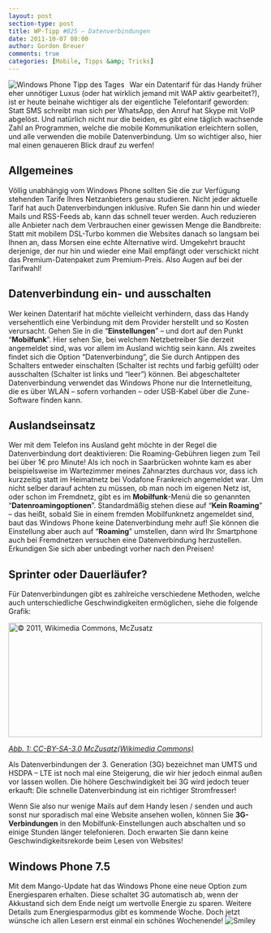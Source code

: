 ```yaml
---
layout: post
section-type: post
title: WP-Tipp #025 – Datenverbindungen
date: 2011-10-07 08:00
author: Gordon Breuer
comments: true
categories: [Mobile, Tipps &amp; Tricks]
---
```

<p><img style="margin: 0px 10px 0px 0px; display: inline; float: left;" title="" src="http://anheledirwp.blob.core.windows.net/wordpress/2011/10/internet.png" alt="Windows Phone Tipp des Tages" align="left" /></p>
<p>War ein Datentarif f&uuml;r das Handy fr&uuml;her eher unn&ouml;tiger Luxus (oder hat wirklich jemand mit WAP aktiv gearbeitet?), ist er heute beinahe wichtiger als der eigentliche Telefontarif geworden: Statt SMS schreibt man sich per WhatsApp, den Anruf hat Skype mit VoIP abgel&ouml;st. Und nat&uuml;rlich nicht nur die beiden, es gibt eine t&auml;glich wachsende Zahl an Programmen, welche die mobile Kommunikation erleichtern sollen, und alle verwenden die mobile Datenverbindung. Um so wichtiger also, hier mal einen genaueren Blick drauf zu werfen!</p>
<h2>Allgemeines</h2>
<p>V&ouml;llig unabh&auml;ngig vom Windows Phone sollten Sie die zur Verf&uuml;gung stehenden Tarife Ihres Netzanbieters genau studieren. Nicht jeder aktuelle Tarif hat auch Datenverbindungen inklusive. Rufen Sie dann hin und wieder Mails und RSS-Feeds ab, kann das schnell teuer werden. Auch reduzieren alle Anbieter nach dem Verbrauchen einer gewissen Menge die Bandbreite: Statt mit mobilem DSL-Turbo kommen die Websites danach so langsam bei Ihnen an, dass Morsen eine echte Alternative wird. Umgekehrt braucht derjenige, der nur hin und wieder eine Mail empf&auml;ngt oder verschickt nicht das Premium-Datenpaket zum Premium-Preis. Also Augen auf bei der Tarifwahl!</p>
<h2>Datenverbindung ein- und ausschalten</h2>
<p>Wer keinen Datentarif hat m&ouml;chte vielleicht verhindern, dass das Handy versehentlich eine Verbindung mit dem Provider herstellt und so Kosten verursacht. Gehen Sie in die &ldquo;<strong>Einstellungen</strong>&rdquo; &ndash; und dort auf den Punkt &ldquo;<strong>Mobilfunk</strong>&rdquo;. Hier sehen Sie, bei welchem Netzbetreiber Sie derzeit angemeldet sind, was vor allem im Ausland wichtig sein kann. Als zweites findet sich die Option &ldquo;Datenverbindung&rdquo;, die Sie durch Antippen des Schalters entweder einschalten (Schalter ist rechts und farbig gef&uuml;llt) oder ausschalten (Schalter ist links und &ldquo;leer&rdquo;) k&ouml;nnen. Bei abgeschalteter Datenverbindung verwendet das Windows Phone nur die Internetleitung, die es &uuml;ber WLAN &ndash; sofern vorhanden &ndash; oder USB-Kabel &uuml;ber die Zune-Software finden kann.</p>
<h2>Auslandseinsatz</h2>
<p>Wer mit dem Telefon ins Ausland geht m&ouml;chte in der Regel die Datenverbindung dort deaktivieren: Die Roaming-Geb&uuml;hren liegen zum Teil bei &uuml;ber 1&euro; pro Minute! Als ich noch in Saarbr&uuml;cken wohnte kam es aber beispielsweise im Wartezimmer meines Zahnarztes durchaus vor, dass ich kurzzeitig statt im Heimatnetz bei Vodafone Frankreich angemeldet war. Um nicht selber darauf achten zu m&uuml;ssen, ob man noch im eigenen Netz ist, oder schon im Fremdnetz, gibt es im <strong>Mobilfunk</strong>-Men&uuml; die so genannten &ldquo;<strong>Datenroamingoptionen</strong>&rdquo;. Standardm&auml;&szlig;ig stehen diese auf &ldquo;<strong>Kein Roaming</strong>&rdquo; &ndash; das hei&szlig;t, sobald Sie in einem fremden Mobilfunknetz angemeldet sind, baut das Windows Phone keine Datenverbindung mehr auf! Sie k&ouml;nnen die Einstellung aber auch auf &ldquo;<strong>Roaming</strong>&rdquo; umstellen, dann wird Ihr Smartphone auch bei Fremdnetzen versuchen eine Datenverbindung herzustellen. Erkundigen Sie sich aber unbedingt vorher nach den Preisen!</p>
<h2>Sprinter oder Dauerl&auml;ufer?</h2>
<p>F&uuml;r Datenverbindungen gibt es zahlreiche verschiedene Methoden, welche auch unterschiedliche Geschwindigkeiten erm&ouml;glichen, siehe die folgende Grafik:</p>
<p><img style="background-image: none; padding-left: 0px; padding-right: 0px; display: inline; padding-top: 0px; border: 0px;" title="&copy; 2011, Wikimedia Commons, McZusatz" src="http://anheledirwp.blob.core.windows.net/wordpress/2011/10/500px-MobileBitRate-logScale_svg.png" alt="&copy; 2011, Wikimedia Commons, McZusatz" width="500" height="225" border="0" /></p>
<p><em><a href="https://commons.wikimedia.org/wiki/File:MobileBitRate-logScale.svg">Abb. 1: CC-BY-SA-3.0 McZusatz(Wikimedia Commons)</a></em></p>
<p>Als Datenverbindungen der 3. Generation (3G) bezeichnet man UMTS und HSDPA &ndash; LTE ist noch mal eine Steigerung, die wir hier jedoch einmal au&szlig;en vor lassen wollen. Die h&ouml;here Geschwindigkeit bei 3G wird jedoch teuer erkauft: Die schnelle Datenverbindung ist ein richtiger Stromfresser!</p>
<p>Wenn Sie also nur wenige Mails auf dem Handy lesen / senden und auch sonst nur sporadisch mal eine Website ansehen wollen, k&ouml;nnen Sie <strong>3G-Verbindungen</strong> in den Mobilfunk-Einstellungen auch abschalten und so einige Stunden l&auml;nger telefonieren. Doch erwarten Sie dann keine Geschwindigkeitsrekorde beim Lesen von Websites!</p>
<h2>Windows Phone 7.5</h2>
<p>Mit dem Mango-Update hat das Windows Phone eine neue Option zum Energiesparen erhalten. Diese schaltet 3G automatisch ab, wenn der Akkustand sich dem Ende neigt um wertvolle Energie zu sparen. Weitere Details zum Energiesparmodus gibt es kommende Woche. Doch jetzt w&uuml;nsche ich allen Lesern erst einmal ein sch&ouml;nes Wochenende! <img class="wlEmoticon wlEmoticon-smile" style="border-style: none;" src="http://anheledirwp.blob.core.windows.net/wordpress/2011/10/wlEmoticon-smile2.png" alt="Smiley" /></p>

